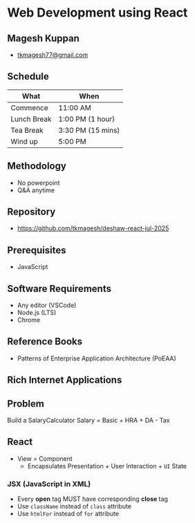 # Web Development using React

## Magesh Kuppan
- tkmagesh77@gmail.com

## Schedule
| What | When |
| ---- | ---- |
| Commence | 11:00 AM |
| Lunch Break | 1:00 PM (1 hour) |
| Tea Break | 3:30 PM (15 mins) |
| Wind up   | 5:00 PM |

## Methodology
- No powerpoint
- Q&A anytime

## Repository
- https://github.com/tkmagesh/deshaw-react-jul-2025

## Prerequisites
- JavaScript

## Software Requirements
- Any editor (VSCode)
- Node.js (LTS)
- Chrome

## Reference Books
- Patterns of Enterprise Application Architecture (PoEAA)

## Rich Internet Applications

## Problem
Build a SalaryCalculator
    Salary = Basic + HRA + DA - Tax

## React
- View = Component
    - Encapsulates Presentation + User Interaction + `UI` State

### JSX (JavaScript in XML)
- Every **open** tag MUST have corresponding **close** tag
- Use `className` instead of `class` attribute
- Use `htmlFor` instead of `for` attribute
